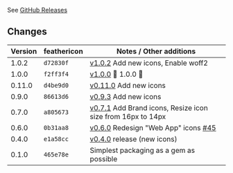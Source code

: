 See [GitHub Releases](https://github.com/feathericon/feathericon-rails/releases)

## Changes

| Version | feathericon | Notes / Other additions                                            |
|---------|-------------|--------------------------------------------------------------------|
|   1.0.2 | `d72830f`   | [v1.0.2](https://github.com/feathericon/feathericon/releases/tag/v1.0.2) Add new icons, Enable woff2 |
|   1.0.0 | `f2ff3f4`   | [v1.0.0](https://github.com/feathericon/feathericon/releases/tag/v1.0.0) 🚀 1.0.0 🚀 |
|   0.11.0 | `d4be9d0`  | [v0.11.0](https://github.com/feathericon/feathericon/releases/tag/v0.11.0) Add new icons |
|   0.9.0 | `86613d6`   | [v0.9.3](https://github.com/feathericon/feathericon/releases/tag/v0.9.3) Add new icons |
|   0.7.0 | `a805673`   | [v0.7.1](https://github.com/feathericon/feathericon/releases/tag/v0.7.1) Add Brand icons, Resize icon size from 16px to 14px |
|   0.6.0 | `0b31aa8`   | [v0.6.0](https://github.com/feathericon/feathericon/releases/tag/v0.6.0) Redesign "Web App" icons [#45](https://github.com/feathericon/feathericon/issues/45) |
|   0.4.0 | `e1a58cc`   | [v0.4.0](https://github.com/feathericon/feathericon/releases/tag/v0.4.0) release (new icons) |
|   0.1.0 | `465e78e`   | Simplest packaging as a gem as possible                            |

